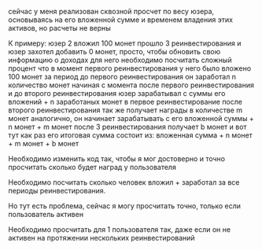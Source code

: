 сейчас у меня реализован сквозной просчет по весу юзера, основываясь на его вложенной сумме и временем владения этих активов, но расчеты не верны

К примеру:
юзер 2 вложил 100 монет
прошло 3 реинвестирования и юзер захотел добавить 0 монет, просто, чтобы обновить свою информацию о доходах
для него необходимо посчитать сложный процент
что в момент первого реинвестирования у него было вложено 100 монет
за период до первого реинвестирования он заработал n количество монет
начиная с момента после первого реинвестирования и до второго реинвестирования юзер зарабатывал с суммы его вложений + n заработаных монет в первое реинвестирование
после второго реинвестирования так же получает награды в количестве m монет
аналогично, он начинает зарабатывать с его вложенной суммы + n монет + m монет
после 3 реинвестирования получает b монет
и вот тут как раз его итоговая сумма состоит из: вложенная сумма + n монет + m монет + b монет

Необходимо изменить код так, чтобы я мог достоверно и точно просчитать сколько будет наград у пользователя

Необходимо посчитать сколько человек вложил + заработал за все периоды реинвестирования.

Но тут есть проблема, сейчас я могу просчитать точно, только если пользователь активен

Необходимо просчитать для 1 пользователя так, даже если он не активен на протяжении нескольких реинвестирований
